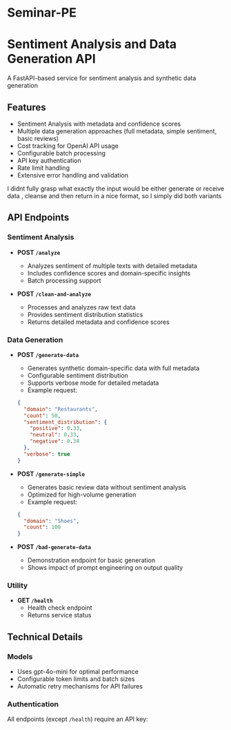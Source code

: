 # Seminar-PE

# Sentiment Analysis and Data Generation API

A FastAPI-based service for sentiment analysis and synthetic data generation

## Features

- Sentiment Analysis with metadata and confidence scores
- Multiple data generation approaches (full metadata, simple sentiment, basic reviews)
- Cost tracking for OpenAI API usage
- Configurable batch processing
- API key authentication
- Rate limit handling
- Extensive error handling and validation

I didnt fully grasp what exactly the input would be either generate or receive data , cleanse and then return in a nice format, so I simply did both variants

## API Endpoints

### Sentiment Analysis

- **POST `/analyze`**
  - Analyzes sentiment of multiple texts with detailed metadata
  - Includes confidence scores and domain-specific insights
  - Batch processing support

- **POST `/clean-and-analyze`**
  - Processes and analyzes raw text data
  - Provides sentiment distribution statistics
  - Returns detailed metadata and confidence scores

### Data Generation

- **POST `/generate-data`**
  - Generates synthetic domain-specific data with full metadata
  - Configurable sentiment distribution
  - Supports verbose mode for detailed metadata
  - Example request:
  ```json
  {
    "domain": "Restaurants",
    "count": 50,
    "sentiment_distribution": {
      "positive": 0.33,
      "neutral": 0.33,
      "negative": 0.34
    },
    "verbose": true
  }
  ```

- **POST `/generate-simple`**
  - Generates basic review data without sentiment analysis
  - Optimized for high-volume generation
  - Example request:
  ```json
  {
    "domain": "Shoes",
    "count": 100
  }
  ```

- **POST `/bad-generate-data`**
  - Demonstration endpoint for basic generation
  - Shows impact of prompt engineering on output quality

### Utility

- **GET `/health`**
  - Health check endpoint
  - Returns service status

## Technical Details

### Models
- Uses gpt-4o-mini for optimal performance
- Configurable token limits and batch sizes
- Automatic retry mechanisms for API failures

### Authentication
All endpoints (except `/health`) require an API key: